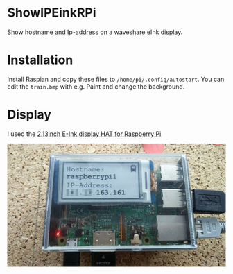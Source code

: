 # ShowIPEinkRPi
Show hostname and Ip-address on a waveshare eInk display.

# Installation
Install Raspian and copy these files to `/home/pi/.config/autostart`.
You can edit the `train.bmp` with e.g. Paint and change the background.

# Display
I used the [2.13inch E-Ink display HAT for Raspberry Pi](https://www.waveshare.com/2.13inch-e-Paper-HAT.htm)

![running example](ShowIPEinkRPi.jpg)

